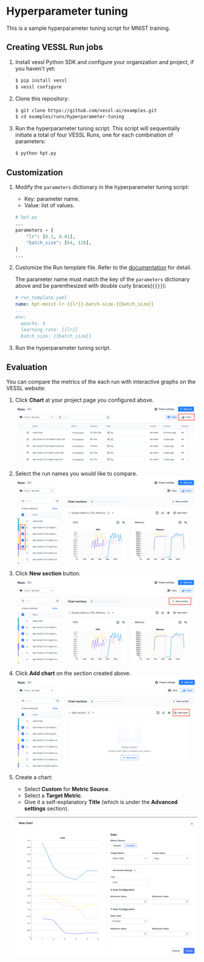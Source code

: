 # Hyperparameter tuning

This is a sample hyperparameter tuning script for MNIST training.

## Creating VESSL Run jobs
1. Install vessl Python SDK and configure your organization and project, if you haven't yet:
    ```sh
    $ pip install vessl
    $ vessl configure
    ```

2. Clone this repository:
    ```sh
    $ git clone https://github.com/vessl-ai/examples.git
    $ cd examples/runs/hyperparameter-tuning
    ```

3. Run the hyperparameter tuning script. This script will sequentially initiate a total of four VESSL Runs, one for each combination of parameters:
    ```sh
    $ python hpt.py
    ```

## Customization
1. Modify the `parameters` dictionary in the hyperparameter tuning script:
    - Key: parameter name.
    - Value: list of values.
    
    ```python
    # hpt.py
    ...
    parameters = {
        "lr": [0.1, 0.01],
        "batch_size": [64, 128],
    }
    ...
    ```

2. Customize the Run template file. Refer to the [documentation](https://docs.vessl.ai/reference/yaml/run-yaml) for detail.
    
    The parameter name must match the key of the `parameters` dictionary above and be parenthesized with double curly braces(`{{}}`):

    ```yaml
    # run_template.yaml
    name: hpt-mnist-lr-{{lr}}-batch-size-{{batch_size}}
    ...
    env:
      epochs: 5
      learning_rate: {{lr}}
      batch_size: {{batch_size}}
    ```

3. Run the hyperparameter tuning script.

## Evaluation

You can compare the metrics of the each run with interactive graphs on the VESSL website:

1. Click **Chart** at your project page you configured above.
    ![img](assets/chart.png)

2. Select the run names you would like to compare.
    ![img](assets/select.png)

3. Click **New section** button.
    ![img](assets/new-section.png)

4. Click **Add chart** on the section created above.
    ![img](assets/add-chart.png)

5. Create a chart:
    - Select **Custom** for **Metric Source**.
    - Select a **Target Metric**.
    - Give it a self-explanatory **Title** (which is under the **Advanced settings** section).

    ![img](assets/create-chart.png)